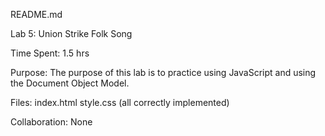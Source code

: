 README.md

Lab 5: Union Strike Folk Song

Time Spent: 1.5 hrs

Purpose: The purpose of this lab is to practice using JavaScript and using the Document Object Model.

Files: index.html style.css (all correctly implemented)

Collaboration: None